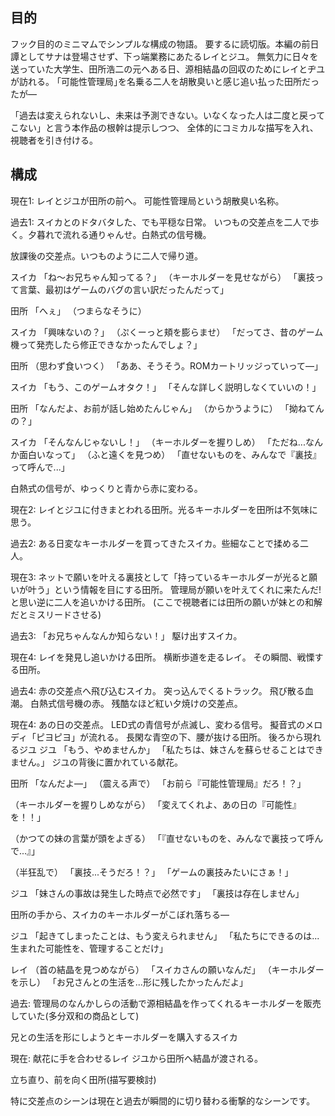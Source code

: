 ## 目的
フック目的のミニマムでシンプルな構成の物語。
要するに読切版。本編の前日譚としてサナは登場させず、下っ端業務にあたるレイとジユ。
無気力に日々を送っていた大学生、田所浩二の元へある日、源相結晶の回収のためにレイとヂユが訪れる。
｢可能性管理局｣を名乗る二人を胡散臭いと感じ追い払った田所だったが―

「過去は変えられないし、未来は予測できない。いなくなった人は二度と戻ってこない」と言う本作品の根幹は提示しつつ、
全体的にコミカルな描写を入れ、視聴者を引き付ける。

## 構成
現在1:
レイとジユが田所の前へ。
可能性管理局という胡散臭い名称。

過去1:
スイカとのドタバタした、でも平穏な日常。
いつもの交差点を二人で歩く。夕暮れで流れる通りゃんせ。白熱式の信号機。

放課後の交差点。いつものように二人で帰り道。

スイカ
「ね〜お兄ちゃん知ってる？」
（キーホルダーを見せながら）
「裏技って言葉、最初はゲームのバグの言い訳だったんだって」

田所
「へぇ」
（つまらなそうに）

スイカ
「興味ないの？」
（ぷくーっと頬を膨らませ）
「だってさ、昔のゲーム機って発売したら修正できなかったんでしょ？」

田所
（思わず食いつく）
「ああ、そうそう。ROMカートリッジっていって―」

スイカ
「もう、このゲームオタク！」
「そんな詳しく説明しなくていいの！」

田所
「なんだよ、お前が話し始めたんじゃん」
（からかうように）
「拗ねてんの？」

スイカ
「そんなんじゃないし！」
（キーホルダーを握りしめ）
「ただね...なんか面白いなって」
（ふと遠くを見つめ）
「直せないものを、みんなで『裏技』って呼んで...」

白熱式の信号が、ゆっくりと青から赤に変わる。

現在2:
レイとジユに付きまとわれる田所。光るキーホルダーを田所は不気味に思う。

過去2:
ある日変なキーホルダーを買ってきたスイカ。些細なことで揉める二人。

現在3:
ネットで願いを叶える裏技として「持っているキーホルダーが光ると願いが叶う」という情報を目にする田所。
管理局が願いを叶えてくれに来たんだ!と思い逆に二人を追いかける田所。
(ここで視聴者には田所の願いが妹との和解だとミスリードさせる)

過去3:
「お兄ちゃんなんか知らない！」
駆け出すスイカ。

現在4:
レイを発見し追いかける田所。
横断歩道を走るレイ。
その瞬間、戦慄する田所。

過去4:
赤の交差点へ飛び込むスイカ。
突っ込んでくるトラック。
飛び散る血潮。
白熱式信号機の赤。
残酷なほど紅い夕焼けの交差点。

現在4:
あの日の交差点。
LED式の青信号が点滅し、変わる信号。
擬音式のメロディ「ピヨピヨ」が流れる。
長閑な青空の下、腰が抜ける田所。
後ろから現れるジユ
ジユ
「もう、やめませんか」
「私たちは、妹さんを蘇らせることはできません。」
ジユの背後に置かれている献花。

田所
「なんだよ―」
（震える声で）
「お前ら『可能性管理局』だろ！？」

（キーホルダーを握りしめながら）
「変えてくれよ、あの日の『可能性』を！！」

（かつての妹の言葉が頭をよぎる）
「『直せないものを、みんなで裏技って呼んで...』」

（半狂乱で）
「裏技...そうだろ！？」
「ゲームの裏技みたいにさぁ！」

ジユ
「妹さんの事故は発生した時点で必然です」
「裏技は存在しません」

田所の手から、スイカのキーホルダーがこぼれ落ちる―

ジユ
「起きてしまったことは、もう変えられません」
「私たちにできるのは...生まれた可能性を、管理することだけ」

レイ
（首の結晶を見つめながら）
「スイカさんの願いなんだ」
（キーホルダーを示し）
「お兄さんとの生活を...形に残したかったんだよ」

過去:
管理局のなんかしらの活動で源相結晶を作ってくれるキーホルダーを販売していた(多分双和の商品として)

兄との生活を形にしようとキーホルダーを購入するスイカ

現在:
献花に手を合わせるレイ
ジユから田所へ結晶が渡される。

立ち直り、前を向く田所(描写要検討)


特に交差点のシーンは現在と過去が瞬間的に切り替わる衝撃的なシーンです。